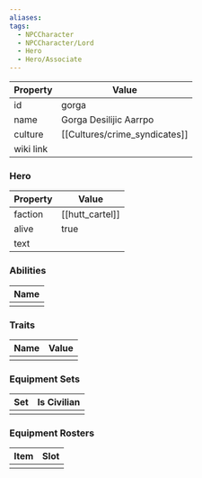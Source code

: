 ```yaml
---
aliases: 
tags:
  - NPCCharacter
  - NPCCharacter/Lord
  - Hero
  - Hero/Associate
---
```


| Property  | Value                  |
| :-------- | ---------------------- |
| id        | gorga                  |
| name      | Gorga Desilijic Aarrpo |
| culture   | [[Cultures/crime_syndicates]]   |
| wiki link |                        |
### Hero
| Property | Value           |
| -------- | --------------- |
| faction  | [[hutt_cartel]] |
| alive    | true            |
| text     |                 |

### Abilities
| Name |
| :--: |
|      |

### Traits
| Name | Value |
| ---- | ----- |
|      |       |

### Equipment Sets
| Set | Is Civilian |
| --- | ----------- |
|     |             |

### Equipment Rosters
| Item | Slot |
| ---- | ---- |
|      |      |
